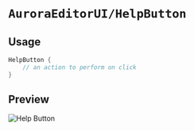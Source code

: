 # ``AuroraEditorUI/HelpButton``

## Usage

```swift
HelpButton {
    // an action to perform on click
}
```

## Preview

![Help Button](HelpButton_View.png)
